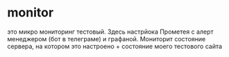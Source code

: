 # monitor

это микро мониторинг тестовый. Здесь настрйока Прометея с алерт менеджером (бот в телеграме) и графаной. Мониторит состояние сервера, на котором это настроено + состояние моего тестового сайта
